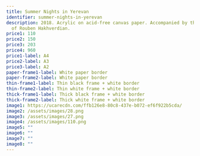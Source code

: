 ```yaml
---
title: Summer Nights in Yerevan
identifier: summer-nights-in-yerevan
description: 2018. Acrylic on acid-free canvas paper. Accompanied by the songs
  of Rouben Hakhverdian.
price1: 110
price2: 150
price3: 203
price4: 960
price1-label: A4
price2-label: A3
price3-label: A2
paper-frame1-label: White paper border
paper-frame2-label: White paper border
thin-frame1-label: Thin black frame + white border
thin-frame2-label: Thin white frame + white border
thick-frame1-label: Thick black frame + white border
thick-frame2-label: Thick white frame + white border
image1: https://ucarecdn.com/ffb126e8-80c8-437e-b072-ef6f922b5cda/
image2: /assets/images/28.png
image3: /assets/images/27.png
image4: /assets/images/110.png
image5: ""
image6: ""
image7: ""
image8: ""
---
```


